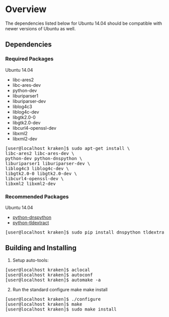# Overview
The dependencies listed below for Ubuntu 14.04 should be compatible with newer versions of Ubuntu as well.

## Dependencies
### Required Packages
Ubuntu 14.04

 * libc-ares2
 * libc-ares-dev
 * python-dev
 * liburiparser1
 * liburiparser-dev
 * liblog4c3
 * liblog4c-dev
 * libgtk2.0-0
 * libgtk2.0-dev
 * libcurl4-openssl-dev
 * libxml2
 * libxml2-dev

<pre>
[user@localhost kraken]$ sudo apt-get install \
libc-ares2 libc-ares-dev \
python-dev python-dnspython \
liburiparser1 liburiparser-dev \
liblog4c3 liblog4c-dev \
libgtk2.0-0 libgtk2.0-dev \
libcurl4-openssl-dev \
libxml2 libxml2-dev
</pre>

### Recommended Packages
Ubuntu 14.04

* [python-dnspython](http://www.dnspython.org/)
* [python-tldextract](http://pypi.python.org/pypi/tldextract/)

<pre>
[user@localhost kraken]$ sudo pip install dnspython tldextract
</pre>

## Building and Installing
1) Setup auto-tools:

<pre>
[user@localhost kraken]$ aclocal
[user@localhost kraken]$ autoconf
[user@localhost kraken]$ automake -a
</pre>

2) Run the standard configure make make install
<pre>
[user@localhost kraken]$ ./configure
[user@localhost kraken]$ make
[user@localhost kraken]$ sudo make install
</pre>

